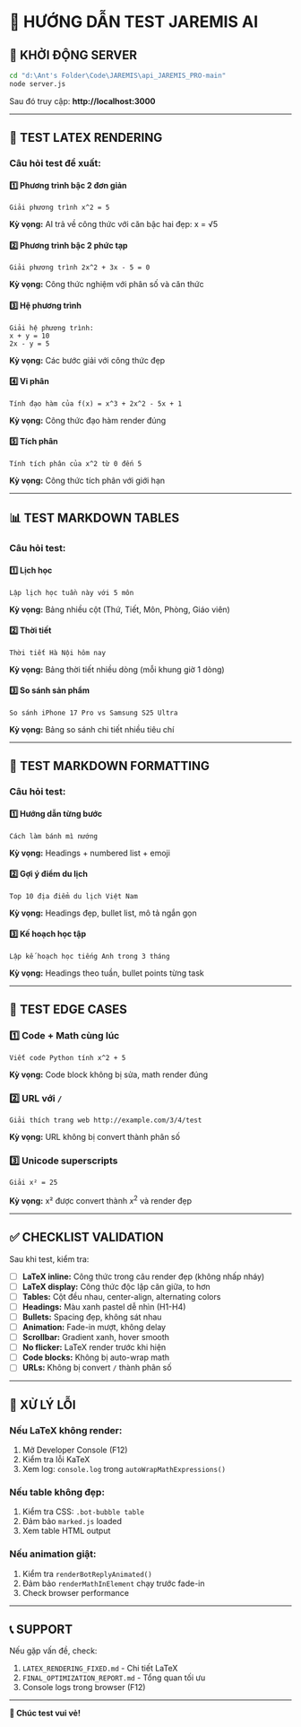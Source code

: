 # 🧪 HƯỚNG DẪN TEST JAREMIS AI

## 🚀 KHỞI ĐỘNG SERVER

```bash
cd "d:\Ant's Folder\Code\JAREMIS\api_JAREMIS_PRO-main"
node server.js
```

Sau đó truy cập: **http://localhost:3000**

---

## 🧮 TEST LATEX RENDERING

### Câu hỏi test đề xuất:

#### 1️⃣ **Phương trình bậc 2 đơn giản**
```
Giải phương trình x^2 = 5
```
**Kỳ vọng:** AI trả về công thức với căn bậc hai đẹp: x = √5

#### 2️⃣ **Phương trình bậc 2 phức tạp**
```
Giải phương trình 2x^2 + 3x - 5 = 0
```
**Kỳ vọng:** Công thức nghiệm với phân số và căn thức

#### 3️⃣ **Hệ phương trình**
```
Giải hệ phương trình:
x + y = 10
2x - y = 5
```
**Kỳ vọng:** Các bước giải với công thức đẹp

#### 4️⃣ **Vi phân**
```
Tính đạo hàm của f(x) = x^3 + 2x^2 - 5x + 1
```
**Kỳ vọng:** Công thức đạo hàm render đúng

#### 5️⃣ **Tích phân**
```
Tính tích phân của x^2 từ 0 đến 5
```
**Kỳ vọng:** Công thức tích phân với giới hạn

---

## 📊 TEST MARKDOWN TABLES

### Câu hỏi test:

#### 1️⃣ **Lịch học**
```
Lập lịch học tuần này với 5 môn
```
**Kỳ vọng:** Bảng nhiều cột (Thứ, Tiết, Môn, Phòng, Giáo viên)

#### 2️⃣ **Thời tiết**
```
Thời tiết Hà Nội hôm nay
```
**Kỳ vọng:** Bảng thời tiết nhiều dòng (mỗi khung giờ 1 dòng)

#### 3️⃣ **So sánh sản phẩm**
```
So sánh iPhone 17 Pro vs Samsung S25 Ultra
```
**Kỳ vọng:** Bảng so sánh chi tiết nhiều tiêu chí

---

## 🎨 TEST MARKDOWN FORMATTING

### Câu hỏi test:

#### 1️⃣ **Hướng dẫn từng bước**
```
Cách làm bánh mì nướng
```
**Kỳ vọng:** Headings + numbered list + emoji

#### 2️⃣ **Gợi ý điểm du lịch**
```
Top 10 địa điểm du lịch Việt Nam
```
**Kỳ vọng:** Headings đẹp, bullet list, mô tả ngắn gọn

#### 3️⃣ **Kế hoạch học tập**
```
Lập kế hoạch học tiếng Anh trong 3 tháng
```
**Kỳ vọng:** Headings theo tuần, bullet points từng task

---

## 🧪 TEST EDGE CASES

### 1️⃣ **Code + Math cùng lúc**
```
Viết code Python tính x^2 + 5
```
**Kỳ vọng:** Code block không bị sửa, math render đúng

### 2️⃣ **URL với `/`**
```
Giải thích trang web http://example.com/3/4/test
```
**Kỳ vọng:** URL không bị convert thành phân số

### 3️⃣ **Unicode superscripts**
```
Giải x² = 25
```
**Kỳ vọng:** x² được convert thành $x^2$ và render đẹp

---

## ✅ CHECKLIST VALIDATION

Sau khi test, kiểm tra:

- [ ] **LaTeX inline:** Công thức trong câu render đẹp (không nhấp nháy)
- [ ] **LaTeX display:** Công thức độc lập căn giữa, to hơn
- [ ] **Tables:** Cột đều nhau, center-align, alternating colors
- [ ] **Headings:** Màu xanh pastel dễ nhìn (H1-H4)
- [ ] **Bullets:** Spacing đẹp, không sát nhau
- [ ] **Animation:** Fade-in mượt, không delay
- [ ] **Scrollbar:** Gradient xanh, hover smooth
- [ ] **No flicker:** LaTeX render trước khi hiện
- [ ] **Code blocks:** Không bị auto-wrap math
- [ ] **URLs:** Không bị convert `/` thành phân số

---

## 🐛 XỬ LÝ LỖI

### Nếu LaTeX không render:
1. Mở Developer Console (F12)
2. Kiểm tra lỗi KaTeX
3. Xem log: `console.log` trong `autoWrapMathExpressions()`

### Nếu table không đẹp:
1. Kiểm tra CSS: `.bot-bubble table`
2. Đảm bảo `marked.js` loaded
3. Xem table HTML output

### Nếu animation giật:
1. Kiểm tra `renderBotReplyAnimated()`
2. Đảm bảo `renderMathInElement` chạy trước fade-in
3. Check browser performance

---

## 📞 SUPPORT

Nếu gặp vấn đề, check:
1. `LATEX_RENDERING_FIXED.md` - Chi tiết LaTeX
2. `FINAL_OPTIMIZATION_REPORT.md` - Tổng quan tối ưu
3. Console logs trong browser (F12)

---

**🎉 Chúc test vui vẻ!**
